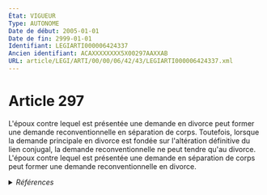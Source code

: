 ```yaml
---
État: VIGUEUR
Type: AUTONOME
Date de début: 2005-01-01
Date de fin: 2999-01-01
Identifiant: LEGIARTI000006424337
Ancien identifiant: ACAXXXXXXXX5X00297AAXXAB
URL: article/LEGI/ARTI/00/00/06/42/43/LEGIARTI000006424337.xml
---
```


<h1>Article 297</h1>

L'époux contre lequel est présentée une demande en divorce peut former une
demande reconventionnelle en séparation de corps. Toutefois, lorsque la demande
principale en divorce est fondée sur l'altération définitive du lien conjugal,
la demande reconventionnelle ne peut tendre qu'au divorce. L'époux contre lequel
est présentée une demande en séparation de corps peut former une demande
reconventionnelle en divorce.


<details>
  <summary><em>Références</em></summary>

  <h2>Articles faisant référence à l'article</h2>
  
  <ul>
    <li>
      <a href="https://legal.tricoteuses.fr//redirection/LEGIARTI000006284816?vers=git&vers=legifrance">LOI n° 2004-439 du 26 mai 2004 relative au divorce - article 23 ENTIEREMENT_MODIF</a> MODIFICATION cible
    </li>
    <li>
      <a href="https://legal.tricoteuses.fr//redirection/LEGIARTI000006284813?vers=git&vers=legifrance">LOI n° 2004-439 du 26 mai 2004 relative au divorce - article 20 ENTIEREMENT_MODIF</a> MODIFICATION cible
    </li>
  </ul>
  
  <h2>Textes faisant référence à l'article</h2>
  
  <ul>
    <li>
      <a href="https://legal.tricoteuses.fr//redirection/JORFTEXT000000439268?vers=git&vers=legifrance">LOI n° 2004-439 du 26 mai 2004 relative au divorce</a> SPEC_APPLI cible
    </li>
  </ul>
  
  <h2>Références faites par l'article</h2>
  
  <ul>
    <li>
      TXT_SOURCE source Directive 2003-87 CE 2003-10-13 (Parlement et Conseil)
    </li>
    <li>
      CODIFICATION source Loi 1803-03-14
    </li>
    <li>
      2004-05-26 SPEC_APPLI source <a href="https://legal.tricoteuses.fr//redirection/JORFTEXT000000439268?vers=git&vers=legifrance">LOI n° 2004-439 du 26 mai 2004 relative au divorce</a>
    </li>
    <li>
      2004-05-26 MODIFICATION source <a href="https://legal.tricoteuses.fr//redirection/LEGIARTI000006284813?vers=git&vers=legifrance">LOI n° 2004-439 du 26 mai 2004 relative au divorce - article 20 ENTIEREMENT_MODIF</a>
    </li>
    <li>
      2004-05-26 MODIFICATION source <a href="https://legal.tricoteuses.fr//redirection/LEGIARTI000006284816?vers=git&vers=legifrance">LOI n° 2004-439 du 26 mai 2004 relative au divorce - article 23 ENTIEREMENT_MODIF</a>
    </li>
  </ul>
</details>
